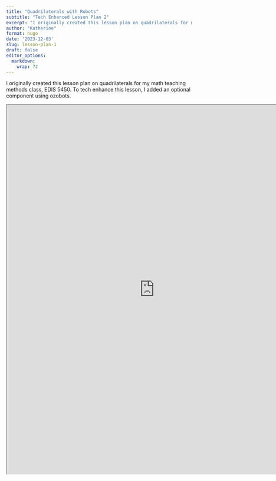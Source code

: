 ```yaml
---
title: "Quadrilaterals with Robots"
subtitle: "Tech Enhanced Lesson Plan 2"
excerpt: "I originally created this lesson plan on quadrilaterals for my math teaching methods class, EDIS 5450. To tech enhance this lesson, I added an optional component using ozobots."
author: "Katherine"
format: hugo
date: '2023-12-03'
slug: lesson-plan-1
draft: false
editor_options: 
  markdown: 
    wrap: 72
---
```


I originally created this lesson plan on quadrilaterals for my math teaching methods class, EDIS 5450. To tech enhance this lesson, I added an optional component using ozobots.

<iframe width="800" height="1000" src="https://docs.google.com/document/d/e/2PACX-1vTxejIZSxqDKEbJkIp_wsTWICuTmOWPmZH-z6Jh_UHyakb-FiWWhTvwasoGfiXsJa6n0WZ54bRK5sp4/pub?embedded=true">
</iframe>
